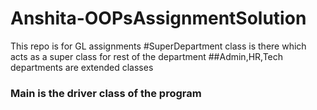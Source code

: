 # Anshita-OOPsAssignmentSolution
This repo is for GL assignments
#SuperDepartment class is there which acts as a super class for rest of the department 
##Admin,HR,Tech departments are extended classes
### Main is the driver class of the program
